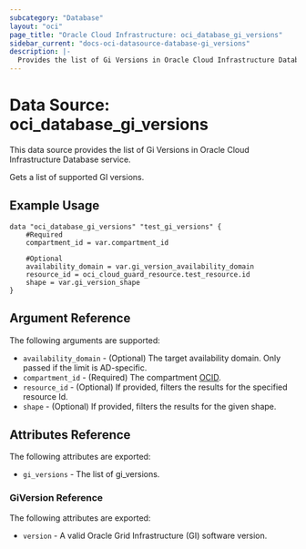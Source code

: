 ```yaml
---
subcategory: "Database"
layout: "oci"
page_title: "Oracle Cloud Infrastructure: oci_database_gi_versions"
sidebar_current: "docs-oci-datasource-database-gi_versions"
description: |-
  Provides the list of Gi Versions in Oracle Cloud Infrastructure Database service
---
```


# Data Source: oci_database_gi_versions
This data source provides the list of Gi Versions in Oracle Cloud Infrastructure Database service.

Gets a list of supported GI versions.

## Example Usage

```hcl
data "oci_database_gi_versions" "test_gi_versions" {
	#Required
	compartment_id = var.compartment_id

	#Optional
	availability_domain = var.gi_version_availability_domain
	resource_id = oci_cloud_guard_resource.test_resource.id
	shape = var.gi_version_shape
}
```

## Argument Reference

The following arguments are supported:

* `availability_domain` - (Optional) The target availability domain. Only passed if the limit is AD-specific.
* `compartment_id` - (Required) The compartment [OCID](https://docs.cloud.oracle.com/iaas/Content/General/Concepts/identifiers.htm).
* `resource_id` - (Optional) If provided, filters the results for the specified resource Id.
* `shape` - (Optional) If provided, filters the results for the given shape.


## Attributes Reference

The following attributes are exported:

* `gi_versions` - The list of gi_versions.

### GiVersion Reference

The following attributes are exported:

* `version` - A valid Oracle Grid Infrastructure (GI) software version.

